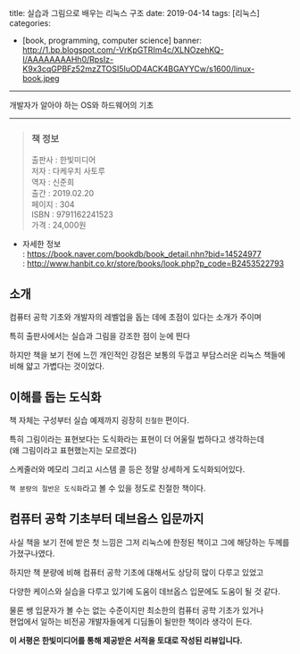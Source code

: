 title: 실습과 그림으로 배우는 리눅스 구조
date: 2019-04-14
tags: [리눅스]
categories:
- [book, programming, computer science]
banner: http://1.bp.blogspot.com/-VrKpGTRIm4c/XLNOzehKQ-I/AAAAAAAAHh0/RpsIz-K9x3cqGPBFz52mzZTOSI5IuOD4ACK4BGAYYCw/s1600/linux-book.jpeg

---

개발자가 알아야 하는 OS와 하드웨어의 기초 

<!-- more -->

---

> ### 책 정보
>
> 출판사 : 한빛미디어  
> 저자 : 다케우치 사토루  
> 역자 : 신준희  
> 출간 : 2019.02.20  
> 페이지 : 304  
> ISBN : 9791162241523  
> 가격 : 24,000원

* 자세한 정보  
  : <https://book.naver.com/bookdb/book_detail.nhn?bid=14524977>  
  : <http://www.hanbit.co.kr/store/books/look.php?p_code=B2453522793>

## 소개

컴퓨터 공학 기초와 개발자의 레벨업을 돕는 데에 초점이 있다는 소개가 주이며

특히 출판사에서는 실습과 그림을 강조한 점이 눈에 띈다

하지만 책을 보기 전에 느낀 개인적인 강점은 
보통의 두껍고 부담스러운 리눅스 책들에 비해 얇고 가볍다는 것이었다.


## 이해를 돕는 도식화

책 자체는 구성부터 실습 예제까지 굉장히 `친절한` 편이다.

특히 그림이라는 표현보다는 도식화라는 표현이 더 어울릴 법하다고 생각하는데  
(왜 그림이라고 표현했는지는 모르겠다)

스케줄러와 메모리 그리고 시스템 콜 등은 정말 상세하게 도식화되어있다.

`책 분량의 절반은 도식화`라고 볼 수 있을 정도로 친절한 책이다.

## 컴퓨터 공학 기초부터 데브옵스 입문까지

사실 책을 보기 전에 받은 첫 느낌은 그저 리눅스에 한정된 책이고
그에 해당하는 두께를 가졌구나였다.

하지만 책 분량에 비해 컴퓨터 공학 기초에 대해서도 상당히 많이 다루고 있었고

다양한 케이스와 실습을 다루고 있기에 도움이 데브옵스 입문에도 도움이 될 것 같다.

물론 쌩 입문자가 볼 수는 없는 수준이지만 최소한의 컴퓨터 공학 기초가 있거나  
현업에서 일하는 비전공 개발자들에게 디딤돌이 될만한 책이라 생각이 든다.


**이 서평은 한빛미디어를 통해 제공받은 서적을 토대로 작성된 리뷰입니다.**

